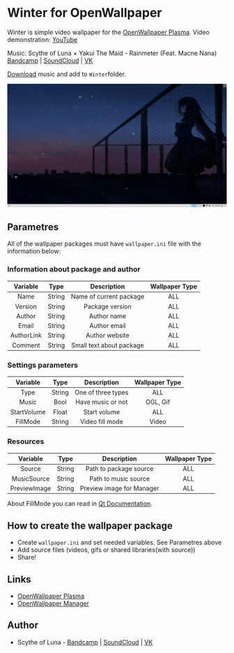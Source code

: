 # Winter for OpenWallpaper

Winter is simple video wallpaper for the [OpenWallpaper Plasma][wallpaper_plasma].
Video demonstration: [YouTube][youtube_winter]

Music: Scythe of Luna × Yakui The Maid - Rainmeter (Feat. Macne Nana) [Bandcamp][luna_band] | [SoundCloud][luna_sc] | [VK][luna_vk]

[Download][music_link] music and add to `Winter`folder.

![preview][preview_img]

## Parametres

All of the wallpaper packages must have `wallpaper.ini` file with the information below:

### Information about package and author
|  Variable    | Type           | Description               | Wallpaper Type  |
|    :---:     |     :---:      |     :---:                 |     :---:       |
| Name         | String         | Name of current package   | ALL             |
| Version      | String         | Package version           | ALL             |
| Author       | String         | Author name               | ALL             |
| Email        | String         | Author email              | ALL             |
| AuthorLink   | String         | Author website            | ALL             |
| Comment      | String         | Small text about package  | ALL             |

### Settings parameters
|  Variable    | Type           | Description               | Wallpaper Type  |
|    :---:     |     :---:      |     :---:                 |     :---:       |
| Type         | String         | One of three types        | ALL             |
| Music        | Bool           | Have music or not         | OGL, Gif        |
| StartVolume  | Float          | Start volume              | ALL             |
| FillMode     | String         | Video fill mode           | Video           |

### Resources

|  Variable    | Type           | Description               | Wallpaper Type  |
|    :---:     |     :---:      |     :---:                 |     :---:       |
| Source       | String         | Path to package source    | ALL             |
| MusicSource  | String         | Path to music source      | ALL             |
| PreviewImage | String         | Preview image for Manager | ALL             |


About FillMode you can read in [Qt Documentation][qt_fillmode_doc].

## How to create the wallpaper package

* Create `wallpaper.ini` and set needed variables. See Parametres above
* Add source files (videos, gifs or shared libraries(with source))
* Share!

## Links

* [OpenWallpaper Plasma][wallpaper_plasma]
* [OpenWallpaper Manager][wallpaper_manager]

## Author

* Scythe of Luna - [Bandcamp][luna_band] | [SoundCloud][luna_sc] | [VK][luna_vk]

[//]: # (LINKS)
[qt_doc]: https://doc.qt.io/qt-5/reference-overview.html
[qt_fillmode_doc]: https://doc.qt.io/qt-5/qml-qtmultimedia-video.html#fillMode-prop
[youtube_winter]: https://www.youtube.com/watch?v=saqVNwlUweo

[preview_img]: docs/preview_gh.png
[music_link]: https://drive.google.com/file/d/1o9ZlvhfUjFKOcbIXC5_2L2SzjPibUIcX/view?usp=sharing
[luna_band]: https://scythe-of-luna.bandcamp.com/
[luna_sc]: https://soundcloud.com/scythe_of_luna
[luna_vk]: https://vk.com/scythe_of_luna
[wallpaper_manager]: https://github.com/Samsuper12/OpenWallpaper-Manager
[wallpaper_plasma]: https://github.com/Samsuper12/OpenWallpaper-Plasma

